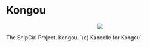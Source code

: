 # Kongou
<p align="center">
  <img src="https://vignette.wikia.nocookie.net/kancolle/images/d/d6/Kongou_Kai_Ni_Shopping_Full.png/revision/latest">
</p>
The ShipGirl Project. Kongou. `(c) Kancolle for Kongou`.